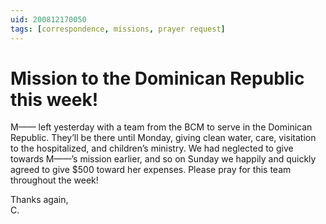 ```yaml
---
uid: 200812170050
tags: [correspondence, missions, prayer request]
---
```

  
# Mission to the Dominican Republic this week!

M—— left yesterday with a team from the BCM to serve in the Dominican Republic. They’ll be there until Monday, giving clean water, care, visitation to the hospitalized, and children’s ministry. We had neglected to give towards M——’s mission earlier, and so on Sunday we happily and quickly agreed to give $500 toward her expenses. Please pray for this team throughout the week!

Thanks again,  
C.
